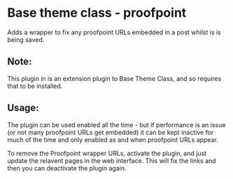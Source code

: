 # Base theme class - proofpoint

Adds a wrapper to fix any proofpoint URLs embedded in a post whilst
is is being saved.

## Note:

This plugin in is an extension plugin to Base Theme Class, and so
requires that to be installed.

## Usage:

The plugin can be used enabled all the time - but if performance
is an issue (or not many proofpoint URLs get embedded) it can be
kept inactive for much of the time and only enabled as and when
proofpoint URLs appear.

To remove the Proofpoint wrapper URLs, activate the plugin, and
just update the relavent pages in the web interface. This will
fix the links and then you can deactivate the plugin again.